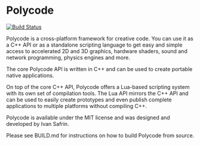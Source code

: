 # Polycode
[![Build Status](https://travis-ci.org/thorsummoner/Polycode.svg)](https://travis-ci.org/thorsummoner/Polycode)

Polycode is a cross-platform framework for creative code. You can use it as a C++ API or as a standalone scripting language to get easy and simple access to accelerated 2D and 3D graphics, hardware shaders, sound and network programming, physics engines and more.

The core Polycode API is written in C++ and can be used to create portable native applications.

On top of the core C++ API, Polycode offers a Lua-based scripting system with its own set of compilation tools. The Lua API mirrors the C++ API and can be used to easily create prototypes and even publish complete applications to multiple platforms without compiling C++.

Polycode is available under the MIT license and was designed and developed by Ivan Safrin.

Please see BUILD.md for instructions on how to build Polycode from source.
